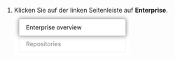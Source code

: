 1. Klicken Sie auf der linken Seitenleiste auf **Enterprise**. ![Registerkarte „Enterprise“ in den Einstellungen des Websiteadministrators](/assets/images/enterprise/site-admin-settings/enterprise-tab.png)
